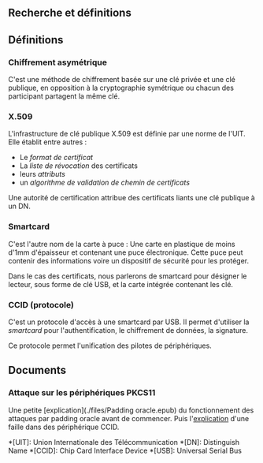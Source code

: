 Recherche et définitions
------------------------

## Définitions

### Chiffrement asymétrique

C'est une méthode de chiffrement basée sur une clé privée et une clé publique,
en opposition à la cryptographie symétrique ou chacun des participant partagent
la même clé.

### X.509

L'infrastructure de clé publique X.509 est définie par une norme de l'UIT. Elle
établit entre autres : 

 - Le *format de certificat*
 - La *liste de révocation* des certificats
 - leurs *attributs*
 - un *algorithme de validation de chemin de certificats*

Une autorité de certification attribue des certificats liants une clé publique
à un DN.

### Smartcard

C'est l'autre nom de la carte à puce : Une carte en plastique de moins d'1mm
d'épaisseur et contenant une puce électronique. Cette puce peut contenir des
informations voire un dispositif de sécurité pour les protéger.

Dans le cas des certificats, nous parlerons de smartcard pour désigner le
lecteur, sous forme de clé USB, et la carte intégrée contenant les clé.

### CCID (protocole)

C'est un protocole d'accès à une smartcard par USB. Il permet d'utiliser la
*smartcard* pour l'authentification, le chiffrement de données, la signature.

Ce protocole permet l'unification des pilotes de périphériques.

## Documents

### Attaque sur les périphériques PKCS11

Une petite [explication](./files/Padding oracle.epub) du fonctionnement des
attaques par padding oracle avant de commencer. Puis
l'[explication](./files/RR-7944.pdf) d'une faille dans des périphérique CCID.


*[UIT]: Union Internationale des Télécommunication
*[DN]: Distinguish Name
*[CCID]: Chip Card Interface Device
*[USB]: Universal Serial Bus
